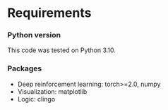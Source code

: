 # Requirements

### Python version
This code was tested on Python 3.10.

### Packages
- Deep reinforcement learning: torch>=2.0, numpy
- Visualization: matplotlib
- Logic: clingo
